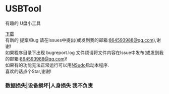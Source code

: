 ﻿# USBTool
 有趣的 U盘小工具

<a href="https://github.com/ISDHN/USBTool/raw/master/USBTool/ut.exe">下载</a>      
有新的 提案/Bug  请在Issues中提出(或发到我的邮箱:864593988@qq.com),谢谢!  
如果程序目录下出现 bugreport.log 文件烦请将文件内容在Issue中发布(或发到我的邮箱:864593988@qq.com)!  
如果有的功能无法正常运行可以用<a href="https://github.com/M2Team/NSudo">NSudo</a>启动本程序.   
喜欢的话点个Star,谢谢!  
### 数据损失|设备损坏|人身损失 我不负责
